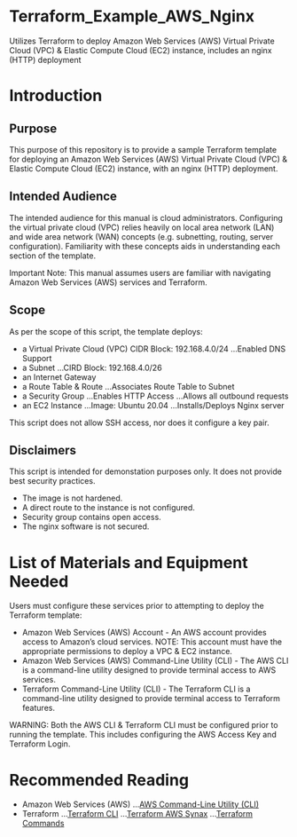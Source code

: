 # Terraform_Example_AWS_Nginx
Utilizes Terraform to deploy Amazon Web Services (AWS) Virtual Private Cloud (VPC) &amp; Elastic Compute Cloud (EC2) instance, includes an nginx (HTTP) deployment

# Introduction
## Purpose
This purpose of this repository is to provide a sample Terraform template for deploying an Amazon Web Services (AWS) Virtual Private Cloud (VPC) &amp; Elastic Compute Cloud (EC2) instance, with an nginx (HTTP) deployment.

## Intended Audience
The intended audience for this manual is cloud administrators. Configuring the virtual private cloud (VPC) relies heavily on local area network (LAN) and wide area network (WAN) concepts (e.g. subnetting, routing, server configuration). Familiarity with these concepts aids in understanding each section of the template.

Important Note: This manual assumes users are familiar with navigating Amazon Web Services (AWS) services and Terraform. 

## Scope
As per the scope of this script, the template deploys: 
* a Virtual Private Cloud (VPC)
  CIDR Block: 192.168.4.0/24
...Enabled DNS Support
* a Subnet
...CIRD Block: 192.168.4.0/26
* an Internet Gateway
* a Route Table & Route
...Associates Route Table to Subnet
* a Security Group
...Enables HTTP Access
...Allows all outbound requests
* an EC2 Instance
...Image: Ubuntu 20.04
...Installs/Deploys Nginx server

This script does not allow SSH access, nor does it configure a key pair.

## Disclaimers
This script is intended for demonstation purposes only. It does not provide best security practices. 
* The image is not hardened. 
* A direct route to the instance is not configured.
* Security group contains open access. 
* The nginx software is not secured. 

# List of Materials and Equipment Needed
Users must configure these services prior to attempting to deploy the Terraform template: 
* Amazon Web Services (AWS) Account - An AWS account provides access to Amazon’s cloud services. NOTE: This account must have the appropriate permissions to deploy a VPC & EC2 instance. 
* Amazon Web Services (AWS) Command-Line Utility (CLI) - The AWS CLI is a command-line utility designed to provide terminal access to AWS services. 
* Terraform Command-Line Utility (CLI) - The Terraform CLI is a command-line utility designed to provide terminal access to Terraform features. 

WARNING: Both the AWS CLI & Terraform CLI must be configured prior to running the template. This includes configuring the AWS Access Key and Terraform Login. 

# Recommended Reading
* Amazon Web Services (AWS)
...[AWS Command-Line Utility (CLI)](https://docs.aws.amazon.com/cli/latest/userguide/cli-chap-welcome.html)
* Terraform
...[Terraform CLI](https://learn.hashicorp.com/tutorials/terraform/install-cli)
...[Terraform AWS Synax](https://registry.terraform.io/providers/hashicorp/aws/latest/docs)
...[Terraform Commands](https://www.terraform.io/docs/cli/commands/index.html)
